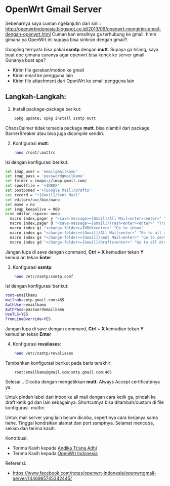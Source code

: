 # OpenWrt Gmail Server
Sebenarnya saya cuman ngelanjutin dari sini : http://openwrtindonesia.blogspot.co.id/2013/09/openwrt-mengirim-email-dengan-openwrt.html Cuman kan emailnya ga terhubung ke gmail. hmm gimana ya OpenWrt ini supaya bisa sinkron dengan gmail?.

Googling ternyata bisa pakai **ssmtp** dengan **mutt**. Supaya ga hilang, saya buat doc gimana caranya agar openwrt bisa konek ke server gmail. Gunanya buat apa?
- Kirim file gerakan/motion ke gmail
- Kirim email ke pengguna lain
- Kirim file attachment dari OpenWrt ke email pengguna lain

## Langkah-Langkah:

1. Install package-package berikut:
```bash
	opkg update; opkg install ssmtp mutt
```
ChaosCalmer tidak tersedia package **mutt**. bisa diambil dari package BarrierBreaker atau bisa juga dicompile sendiri.

2. Konfigurasi **mutt**:
```bash
	nano /root/.muttrc 
```
Isi dengan konfigurasi berikut:
```bash
set imap_user = 'emailgmailkamu'
set imap_pass = 'passwordgmailkamu'
set folder = imaps://imap.gmail.com/
set spoolfile = '+INBOX'
set postponed ='+[Google Mail]/Drafts'
set record = "+[Gmail]/Sent Mail"
set editor=/usr/bin/nano
set move = no 
set imap_keepalive = 900
bind editor <space> noop
  macro index,pager y "<save-message>=[Gmail]/All Mail<enter><enter>" "Archive"
  macro index,pager d "<save-message>=[Gmail]/Trash<enter><enter>" "Trash"
  macro index gi "<change-folder>=INBOX<enter>" "Go to inbox"
  macro index ga "<change-folder>=[Gmail]/All Mail<enter>" "Go to all mail"
  macro index gs "<change-folder>=[Gmail]/Sent Mail<enter>" "Go to sent Mail"
  macro index gd "<change-folder>=[Gmail]/Drafts<enter>" "Go to all draf"
```
Jangan lupa di save dengan command, **Ctrl + X** kemudian tekan **Y** kemudian tekan **Enter**

3. Konfigurasi **ssmtp**:
```bash
	nano /etc/ssmtp/ssmtp.conf
```
Isi dengan konfigurasi berikut:
```bash
root=emailkamu
mailhub=smtp.gmail.com:465
AuthUser=emailkamu
AuthPass=passwordemailkamu
UseTLS=YES
FromLineOverride=YES
```
Jangan lupa di save dengan command, **Ctrl + X** kemudian tekan **Y** kemudian tekan **Enter**

4. Konfigurasi **revaliases**:
```bash
	nano /etc/ssmtp/revaliases
```
Tambahkan konfigurasi berikut pada baris terakhir:
```bash
	root:emailkamu@gmail.com:smtp.gmail.com:465
```

Selesai...
Dicoba dengan mengetikkan **mutt**. Always Accept certificatenya ya.

Untuk pindah label dari inbox ke all mail dengan cara ketik ga, pindah ke draft ketik gd dan lain sebagainya. Shortcutnya bisa ditambah/custom di file 
konfigurasi .muttrc

Untuk mail server yang lain belum dicoba, sepertinya cara kerjanya sama hehe. Tinggal kondisikan alamat dan port ssmptnya. Selamat mencoba, sekian dan 
terima kasih.

Kontribusi:
- Terima Kasih kepada [Andika Trisna Adhi](https://www.facebook.com/GLadIatorV12.UNzip)
- Terima Kasih kepada [OpenWrt Indonesia](https://www.facebook.com/groups/openwrt)

Referensi:
- https://www.facebook.com/notes/openwrt-indonesia/openwrtgmail-server/1446985745342445/
